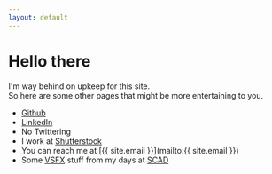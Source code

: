 ```yaml
---
layout: default
---
```

# Hello there

I'm way behind on upkeep for this site.  
So here are some other pages that might be more entertaining to you.

- [Github](https://github.com/mastermatt)
- [LinkedIn](https://www.linkedin.com/in/mattrw)
- No Twittering
- I work at [Shutterstock](https://www.shutterstock.com/)
- You can reach me at [{{ site.email }}](mailto:{{ site.email }})
- Some [VSFX](https://vimeo.com/12357242) stuff from my days at [SCAD](http://www.scad.edu/academics/programs/visual-effects)

